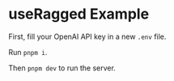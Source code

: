 # useRagged Example

First, fill your OpenAI API key in a new `.env` file.

Run `pnpm i`.

Then `pnpm dev` to run the server.
